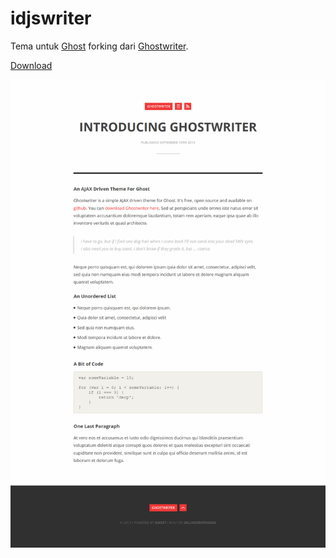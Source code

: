 # idjswriter

Tema untuk [Ghost](http://github.com/tryghost/ghost/) forking dari [Ghostwriter](http://roryg.github.io/ghostwriter).

[Download](https://github.com/idjs/idjswriter/archive/master.zip)

![idjs home page](https://github.com/idjs/idjswriter/blob/master/screenshot.png?raw=true)
